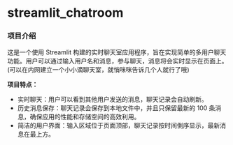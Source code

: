 # streamlit_chatroom
### 项目介绍

这是一个使用 Streamlit 构建的实时聊天室应用程序，旨在实现简单的多用户聊天功能。用户可以通过输入用户名和消息，参与聊天，消息将会实时显示在页面上。
(可以在内网建立一个小小滴聊天室，就悄咪咪告诉几个人就行了哦)


**项目特点：**
- 实时聊天：用户可以看到其他用户发送的消息，聊天记录会自动刷新。
- 历史消息保存：聊天记录会保存到本地文件中，并且只保留最新的 100 条消息，确保应用的性能和存储空间的高效利用。
- 简洁的用户界面：输入区域位于页面顶部，聊天记录按时间倒序显示，最新消息在最上方。
